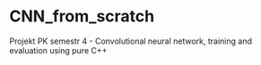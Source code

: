 # CNN_from_scratch
Projekt PK semestr 4 - Convolutional neural network, training and evaluation using pure C++
